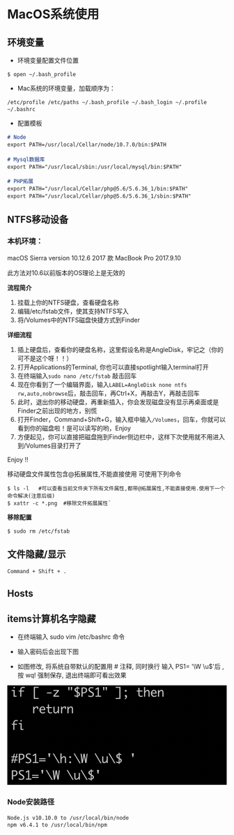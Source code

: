 # MacOS系统使用

## 环境变量

- 环境变量配置文件位置 

```shell
$ open ~/.bash_profile
```

- Mac系统的环境变量，加载顺序为：

```shell
/etc/profile /etc/paths ~/.bash_profile ~/.bash_login ~/.profile ~/.bashrc
```

- 配置模板

```markdown
# Node 
export PATH=/usr/local/Cellar/node/10.7.0/bin:$PATH

# Mysql数据库
export PATH="/usr/local/sbin:/usr/local/mysql/bin:$PATH"  

# PHP拓展
export PATH="/usr/local/Cellar/php@5.6/5.6.36_1/bin:$PATH"
export PATH="/usr/local/Cellar/php@5.6/5.6.36_1/sbin:$PATH"
```



## NTFS移动设备

### 本机环境： 

macOS Sierra version 10.12.6 
2017 款 MacBook Pro 
2017.9.10

此方法对10.6以前版本的OS理论上是无效的 

**流程简介**

1. 挂载上你的NTFS硬盘，查看硬盘名称
2. 编辑/etc/fstab文件，使其支持NTFS写入
3. 将/Volumes中的NTFS磁盘快捷方式到Finder

**详细流程**

1. 插上硬盘后，查看你的硬盘名称，这里假设名称是AngleDisk，牢记之（你的可不是这个呀！！）
2. 打开Applications的Terminal, 你也可以直接spotlight输入terminal打开
3. 在终端输入`sudo nano /etc/fstab` 敲击回车
4. 现在你看到了一个编辑界面，输入`LABEL=AngleDisk none ntfs rw,auto,nobrowse`后，敲击回车，再Ctrl+X，再敲击Y，再敲击回车
5. 此时，退出你的移动硬盘，再重新插入，你会发现磁盘没有显示再桌面或是Finder之前出现的地方，别慌
6. 打开Finder，Command+Shift+G，输入框中输入`/Volumes`，回车，你就可以看到你的磁盘啦！是可以读写的哟，Enjoy
7. 方便起见，你可以直接把磁盘拖到Finder侧边栏中，这样下次使用就不用进入到/Volumes目录打开了

Enjoy !!

移动硬盘文件属性包含@拓展属性,不能直接使用 可使用下列命令

```shell
$ ls -l   #可以查看当前文件夹下所有文件属性,都带@拓展属性,不能直接使用.使用下一个命令解决(注意后缀) 
$ xattr -c *.png  #移除文件拓展属性`
```

**移除配置**

```shell
$ sudo rm /etc/fstab
```





## 文件隐藏/显示

```markdown
Command + Shift + .
```







## Hosts







## items计算机名字隐藏

- 在终端输入 sudo vim /etc/bashrc 命令

- 输入密码后会出现下图

- 如图修改, 将系统自带默认的配置用 # 注释, 同时换行 输入 PS1= '\W \u\$'后 , 按 wq! 强制保存, 退出终端即可看出效果



![image-20181022082241058](assets/image-20181022082241058.png)



### Node安装路径

	Node.js v10.10.0 to /usr/local/bin/node
	npm v6.4.1 to /usr/local/bin/npm